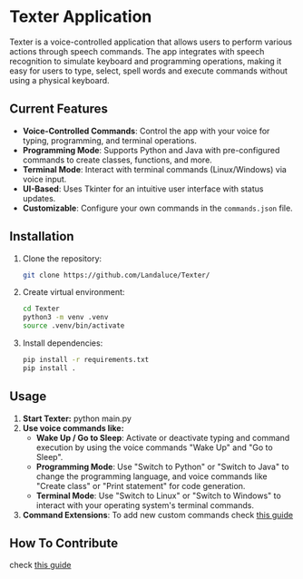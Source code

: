 # Texter Application

Texter is a voice-controlled application that allows users to perform various actions through speech commands. The app integrates with speech recognition to simulate keyboard and programming operations, making it easy for users to type, select, spell words and execute commands without using a physical keyboard.

## Current Features

- **Voice-Controlled Commands**: Control the app with your voice for typing, programming, and terminal operations.
- **Programming Mode**: Supports Python and Java with pre-configured commands to create classes, functions, and more.
- **Terminal Mode**: Interact with terminal commands (Linux/Windows) via voice input.
- **UI-Based**: Uses Tkinter for an intuitive user interface with status updates.
- **Customizable**: Configure your own commands in the `commands.json` file.

## Installation

1. Clone the repository:
   ```bash
   git clone https://github.com/Landaluce/Texter/
2. Create virtual environment:
   ```bash
   cd Texter
   python3 -m venv .venv
   source .venv/bin/activate
3. Install dependencies:
   ```bash
   pip install -r requirements.txt
   pip install .

## Usage

1. **Start Texter:** python main.py
2. **Use voice commands like:**  
   - **Wake Up / Go to Sleep**: Activate or deactivate typing and command execution by using the voice commands "Wake Up" and "Go to Sleep".
   - **Programming Mode**: Use "Switch to Python" or "Switch to Java" to change the programming language, and voice commands like "Create class" or "Print statement" for code generation.
   - **Terminal Mode**: Use "Switch to Linux" or "Switch to Windows" to interact with your operating system's terminal commands.
3. **Command Extensions**: To add new custom commands check [this guide](docs/EXTENDING_COMMANDS.md)

## How To Contribute
check [this guide](docs/CONTRIBUTING.md)